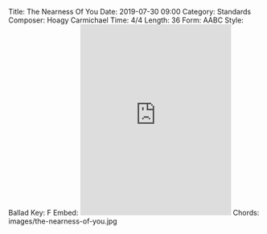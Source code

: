 Title: The Nearness Of You
Date: 2019-07-30 09:00
Category: Standards
Composer: Hoagy Carmichael
Time: 4/4
Length: 36
Form: AABC
Style: Ballad
Key: F
Embed: <iframe src="https://open.spotify.com/embed/playlist/5CpPjVeWQZf4Ea22SR6PR4" width="300" height="380" frameborder="0" allowtransparency="true" allow="encrypted-media"></iframe>
Chords: images/the-nearness-of-you.jpg

